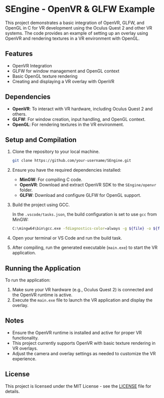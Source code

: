# SEngine - OpenVR & GLFW Example

This project demonstrates a basic integration of OpenVR, GLFW, and OpenGL in C for VR development using the Oculus Quest 2 and other VR systems. The code provides an example of setting up an overlay using OpenVR and rendering textures in a VR environment with OpenGL.

## Features

- OpenVR Integration
- GLFW for window management and OpenGL context
- Basic OpenGL texture rendering
- Creating and displaying a VR overlay with OpenVR


## Dependencies

- **OpenVR**: To interact with VR hardware, including Oculus Quest 2 and others.
- **GLFW**: For window creation, input handling, and OpenGL context.
- **OpenGL**: For rendering textures in the VR environment.

## Setup and Compilation

1. Clone the repository to your local machine.

    ```bash
    git clone https://github.com/your-username/SEngine.git
    ```

2. Ensure you have the required dependencies installed:
    - **MinGW**: For compiling C code.
    - **OpenVR**: Download and extract OpenVR SDK to the `SEngine/openvr` folder.
    - **GLFW**: Download and configure GLFW for OpenGL support.

3. Build the project using GCC.

    In the `.vscode/tasks.json`, the build configuration is set to use `gcc` from MinGW:

    ```bash
    C:\mingw64\bin\gcc.exe -fdiagnostics-color=always -g ${file} -o ${fileDirname}\\${fileBasenameNoExtension}.exe -lkernel32 -luser32 -lopengl32 -lgdi32 C:\SEngine\lib\openvr_api.lib C:\SEngine\lib\libglfw3.a C:\SEngine\lib\glfw3.dll
    ```

4. Open your terminal or VS Code and run the build task.

5. After compiling, run the generated executable (`main.exe`) to start the VR application.

## Running the Application

To run the application:
1. Make sure your VR hardware (e.g., Oculus Quest 2) is connected and the OpenVR runtime is active.
2. Execute the `main.exe` file to launch the VR application and display the overlay.

## Notes

- Ensure the OpenVR runtime is installed and active for proper VR functionality.
- This project currently supports OpenVR with basic texture rendering in VR overlays.
- Adjust the camera and overlay settings as needed to customize the VR experience.

## License

This project is licensed under the MIT License - see the [LICENSE](LICENSE) file for details.
